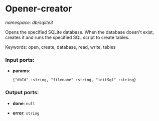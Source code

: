 # Opener-creator

_namespace: db/sqlite3_

Opens the specified SQLite database. When the database doesn't exist, creates it and runs the specified SQL script to create tables.

Keywords: open, create, database, read, write, tables

### Input ports:

* __params__: 
    ```
    {"dbId" :string, "filename" :string, "initSql" :string}
    ```

### Output ports:

* __done__: ` null `


* __error__: ` string `

